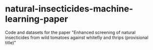 # natural-insecticides-machine-learning-paper
Code and datasets for the paper "Enhanced screening of natural insecticides from wild tomatoes against whitefly and thrips (provisional title)"
